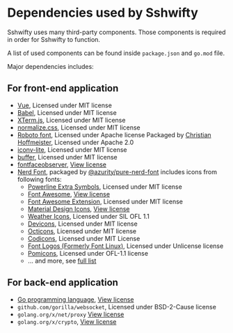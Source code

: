 # Dependencies used by Sshwifty

Sshwifty uses many third-party components. Those components is required in order
for Sshwifty to function.

A list of used components can be found inside `package.json` and `go.mod` file.

Major dependencies includes:

## For front-end application

- [Vue](https://vuejs.org), Licensed under MIT license
- [Babel](https://babeljs.io/), Licensed under MIT license
- [XTerm.js](https://xtermjs.org/), Licensed under MIT license
- [normalize.css](https://github.com/necolas/normalize.css), Licensed under MIT license
- [Roboto font](https://en.wikipedia.org/wiki/Roboto), Licensed under Apache license
  Packaged by [Christian Hoffmeister](https://github.com/choffmeister/roboto-fontface-bower), Licensed under Apache 2.0
- [iconv-lite](https://github.com/ashtuchkin/iconv-lite), Licensed under MIT license
- [buffer](https://github.com/feross/buffer), Licensed under MIT license
- [fontfaceobserver](https://github.com/bramstein/fontfaceobserver), [View license](https://github.com/bramstein/fontfaceobserver/blob/master/LICENSE)
- [Nerd Font](https://www.nerdfonts.com/), packaged by [@azurity/pure-nerd-font](http://github.com/azurity/pure-nerd-font)
  includes icons from following fonts:
  - [Powerline Extra Symbols](https://github.com/ryanoasis/powerline-extra-symbols), Licensed under MIT license
  - [Font Awesome](https://github.com/FortAwesome/Font-Awesome), [View license](https://github.com/FortAwesome/Font-Awesome/blob/6.x/LICENSE.txt)
  - [Font Awesome Extension](https://github.com/AndreLZGava/font-awesome-extension), Licensed under MIT license
  - [Material Design Icons](https://github.com/Templarian/MaterialDesign), [View license](https://github.com/Templarian/MaterialDesign/blob/master/LICENSE)
  - [Weather Icons](https://github.com/erikflowers/weather-icons), Licensed under SIL OFL 1.1
  - [Devicons](https://github.com/vorillaz/devicons), Licensed under MIT license
  - [Octicons](https://github.com/primer/octicons), Licensed under MIT license
  - [Codicons](https://github.com/microsoft/vscode-codicons), Licensed under MIT License
  - [Font Logos (Formerly Font Linux)](https://github.com/Lukas-W/font-logos), Licensed under Unlicense license 
  - [Pomicons](https://github.com/gabrielelana/pomicons), Licensed under OFL-1.1 license
  - ... and more, see [full list](https://github.com/ryanoasis/nerd-fonts/tree/master/src/glyphs)

## For back-end application

- [Go programming language](https://golang.org), [View license](https://github.com/golang/go/blob/master/LICENSE)
- `github.com/gorilla/websocket`, Licensed under BSD-2-Cause license
- `golang.org/x/net/proxy` [View license](https://github.com/golang/net/blob/master/LICENSE)
- `golang.org/x/crypto`, [View license](https://github.com/golang/crypto/blob/master/LICENSE)
